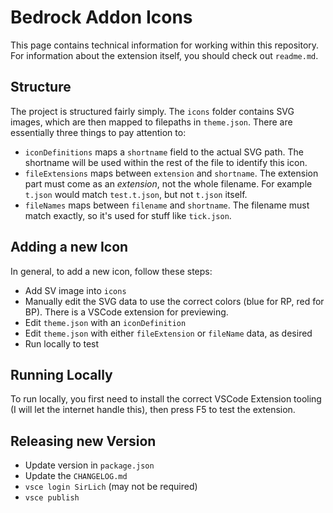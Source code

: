 # Bedrock Addon Icons

This page contains technical information for working within this repository. For information about the extension itself, you should check out `readme.md`.

## Structure

The project is structured fairly simply. The `icons` folder contains SVG images, which are then mapped to filepaths in `theme.json`. There are essentially three things to pay attention to:
 - `iconDefinitions` maps a `shortname` field to the actual SVG path. The shortname will be used within the rest of the file to identify this icon.
 - `fileExtensions` maps between `extension` and `shortname`. The extension part must come as an *extension*, not the whole filename. For example `t.json` would match `test.t.json`, but not `t.json` itself.
  - `fileNames` maps between `filename` and `shortname`. The filename must match exactly, so it's used for stuff like `tick.json`.

## Adding a new Icon
In general, to add a new icon, follow these steps:
 - Add SV image into `icons`
 - Manually edit the SVG data to use the correct colors (blue for RP, red for BP). There is a VSCode extension for previewing.
 - Edit `theme.json` with an `iconDefinition`
 - Edit `theme.json` with either `fileExtension` or `fileName` data, as desired
 - Run locally to test

## Running Locally

To run locally, you first need to install the correct VSCode Extension tooling (I will let the internet handle this), then press F5 to test the extension.

## Releasing new Version
 - Update version in `package.json`
 - Update the `CHANGELOG.md`
 - `vsce login SirLich` (may not be required)
 - `vsce publish`